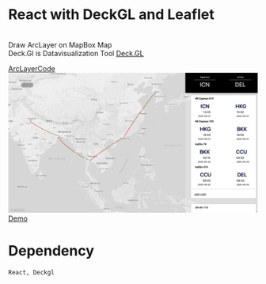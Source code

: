 # React with DeckGL and Leaflet

<br>Draw ArcLayer on MapBox Map</br>
Deck.Gl is Datavisualization Tool [Deck.GL](https://deck.gl)


[ArcLayerCode](src/component/deckgl/ArcLayer.js)
<img src="image/testcase.png"/>
[Demo](http://94rising.xyz/flights)
# Dependency
```
React, Deckgl
```